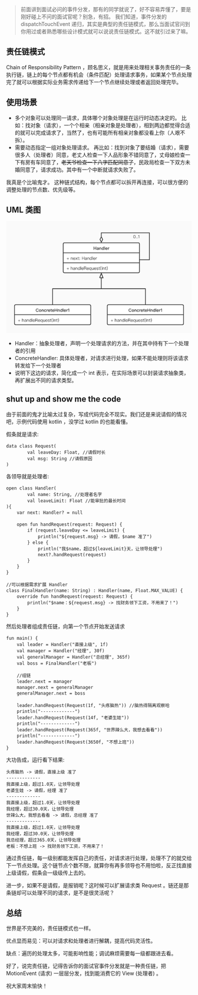 > 前面讲到面试必问的事件分发，那有的同学就说了，好不容易弄懂了，要是刚好碰上不问的面试官呢？别急，有招。
> 我们知道，事件分发的 dispatchTouchEvent 递归，其实是典型的责任链模式，那么当面试官问到你用过或者熟悉哪些设计模式就可以说说责任链模式。这不就引过来了嘛。

## 责任链模式

Chain of Responsibility Pattern ，顾名思义，就是用来处理相关事务责任的一条执行链，链上的每个节点都有机会（条件匹配）处理请求事务，如果某个节点处理完了就可以根据实际业务需求传递给下一个节点继续处理或者返回处理完毕。

## 使用场景

* 多个对象可以处理同一请求，具体哪个对象处理是在运行时动态决定的。
  比如：找对象（请求），一个个相亲（相亲对象是处理者），相到两边都觉得合适的就可以完成请求了，当然了，也有可能所有相亲对象都没看上你（人艰不拆）。
* 需要动态指定一组对象处理请求。
  再比如：找到对象了要结婚（请求），需要很多人（处理者）同意，老丈人检查一下人品形象不错同意了，丈母娘检查一下有房有车同意了，~~老天爷检查一下八字匹配同意了~~，民政局检查一下双方未婚同意了，请求成功。其中有一个中断就请求失败了。

我真是个比喻鬼才。
这种链式结构，每个节点都可以拆开再连接，可以很方便的调整处理的节点数、优先级等。

## UML 类图

![责任链模式](img/责任链模式.jpg)

* Handler：抽象处理者，声明一个处理请求的方法，并在其中持有下一个处理者的引用
* ConcreteHandler: 具体处理者，对请求进行处理，如果不能处理则将该请求转发给下一个处理者
* 说明下这边的请求，简化成一个 int 表示，在实际场景可以封装请求抽象类，再扩展出不同的请求类型。

## shut up and show me the code

由于前面的鬼才比喻太过复杂，写成代码完全不现实。我们还是来说请假的情况吧，示例代码使用 kotlin ，没学过 kotlin 的也能看懂。

假条就是请求:

```
data class Request(
        val leaveDay: Float, //请假时长
        val msg: String //请假原因
)
```

各领导就是处理者:

```
open class Handler(
        val name: String, //处理者名字
        val leaveLimit: Float //能审批的最长时间
){
    var next: Handler? = null

    open fun handRequest(request: Request) {
        if (request.leaveDay <= leaveLimit) {
            println("${request.msg} -> 请假，$name 准了")
        } else {
            println("我$name，超过${leaveLimit}天，让领导处理")
            next?.handRequest(request)
        }
    }
}

//可以根据需求扩展 Handler
class FinalHandler(name: String) : Handler(name, Float.MAX_VALUE) {
    override fun handRequest(request: Request) {
        println("$name：${request.msg} -> 找财务领下工资，不用来了！")
    }
}

```

然后处理者组成责任链，向第一个节点开始发送请求

```
fun main() {
    val leader = Handler("直接上级", 1f)
    val manager = Handler("经理", 30f)
    val generalManager = Handler("总经理", 365f)
    val boss = FinalHandler("老板")

    //组链
    leader.next = manager
    manager.next = generalManager
    generalManager.next = boss

    leader.handRequest(Request(1f, "头疼脑热")) //脑热得隔离观察哈
    println("-------------")
    leader.handRequest(Request(14f, "老婆生娃"))
    println("-------------")
    leader.handRequest(Request(365f, "世界辣么大，我想去看看"))
    println("-------------")
    leader.handRequest(Request(3650f, "不想上班"))
}
```

大功告成，运行看下结果:

```
头疼脑热 -> 请假，直接上级 准了
-------------
我直接上级，超过1.0天，让领导处理
老婆生娃 -> 请假，经理 准了
-------------
我直接上级，超过1.0天，让领导处理
我经理，超过30.0天，让领导处理
世辣么大，我想去看看 -> 请假，总经理 准了
-------------
我直接上级，超过1.0天，让领导处理
我经理，超过30.0天，让领导处理
我总经理，超过365.0天，让领导处理
老板：不想上班 -> 找财务领下工资，不用来了！
```



通过责任链，每一级别都能发挥自己的责任，对请求进行处理，处理不了的就交给下一节点处理。这个链节点个数不限，就算你有再多领导也不用怕啦，反正找直接上级请假，假条会一级级传上去的。

进一步，如果不是请假，是报销呢？这时候可以扩展请求类 Request 。链还是那条链却可以处理不同的请求，是不是很灵活呢？

## 总结

世界是不完美的，责任链模式也一样。

优点显而易见：可以对请求和处理者进行解耦，提高代码灵活性。

缺点：遍历的处理太多，可能影响性能；调试麻烦需要每一级都跟进去看。



好了，说完责任链，记得告诉你的面试官事件分发就是一种责任链，把 MotionEvent (请求) 一层层分发，找到能消费它的 View (处理者) 。

祝大家周末愉快！



